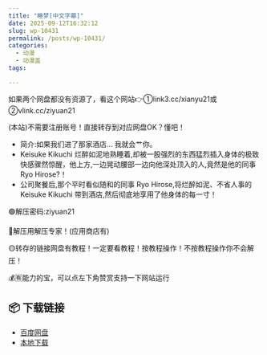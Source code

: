```yaml
---
title: "睡梦[中文字幕]"
date: 2025-09-12T16:32:12
slug: wp-10431
permalink: /posts/wp-10431/
categories:
  - 动漫
  - 动漫盖
tags:

---
```


如果两个网盘都没有资源了，看这个网站👉①link3.cc/xianyu21或②vlink.cc/ziyuan21

(本站)不需要注册账号！直接转存到对应网盘OK？懂吧！

*   简介:如果我们进了那家酒店… 我就会艹你。
*   Keisuke Kikuchi 烂醉如泥地熟睡着,却被一股强烈的东西猛烈插入身体的极致快感骤然惊醒，他上方,一边晃动腰部一边向他深处顶入的人,竟然是他的同事 Ryo Hirose?！
*   公司聚餐后,那个平时看似随和的同事 Ryo Hirose,将烂醉如泥、不省人事的 Keisuke Kikuchi 带到酒店,然后彻底地享用了他身体的每一寸！

🟢解压密码:ziyuan21

🔵解压用解压专家！(应用商店有)

🟡转存的链接网盘有教程！一定要看教程！按教程操作！不按教程操作你不会解压！

💰🈶能力的宝，可以点左下角赞赏支持一下网站运行

## 📦 下载链接
- [百度网盘](https://blziyuan21.com/pay-download/10431?key=7933ccef92&down_id=0)
- [本地下载](https://blziyuan21.com/pay-download/10431?key=7933ccef92&down_id=1)

